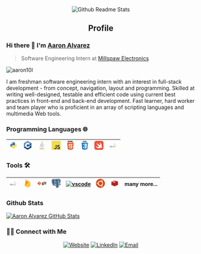 <p align="center">
 <img width="100px" src="https://res.cloudinary.com/anuraghazra/image/upload/v1594908242/logo_ccswme.svg" align="center" alt="Github Readme Stats" />
 <h2 align="center">Profile</h2>
</p>

### Hi there 👋 I'm [Aaron Alvarez](https://aaronalvarez.neocities.com)
> Software Engineering Intern at [Millspaw Electronics](https://millspawelectronics.com)


<img src="https://img.shields.io/badge/profile%20views-1%2C205-blue" alt="aaron10l" />

<div>
 <p>
I am freshman software engineering intern with an interest in full-stack development - from concept, navigation, layout and programming. Skilled at writing well-designed, testable and efficient code using current best practices in front-end and back-end development. Fast learner, hard worker and team player who is proficient in an array of scripting languages and multimedia Web tools.
</p>
</div>

### Programming Languages 🌐

| [<img src="https://raw.githubusercontent.com/github/explore/80688e429a7d4ef2fca1e82350fe8e3517d3494d/topics/python/python.png" alt="python" width="24">](https://www.python.org/) | [<img src="https://raw.githubusercontent.com/github/explore/80688e429a7d4ef2fca1e82350fe8e3517d3494d/topics/cpp/cpp.png" alt="cpp" width="24">](https://cplusplus.com/)  | [<img src="https://raw.githubusercontent.com/github/explore/80688e429a7d4ef2fca1e82350fe8e3517d3494d/topics/java/java.png" alt="java" width="24">](https://www.java.com/en/)  |  [<img src="https://raw.githubusercontent.com/github/explore/80688e429a7d4ef2fca1e82350fe8e3517d3494d/topics/javascript/javascript.png" alt="js" width="24">](https://www.javascript.com/) |  [<img src="https://raw.githubusercontent.com/github/explore/80688e429a7d4ef2fca1e82350fe8e3517d3494d/topics/html/html.png" alt="html" width="24">](https://www.w3schools.com/html/) | [<img src="https://raw.githubusercontent.com/github/explore/80688e429a7d4ef2fca1e82350fe8e3517d3494d/topics/css/css.png" alt="css" width="24">](https://www.mysql.com/)| [<img src="https://raw.githubusercontent.com/github/explore/80688e429a7d4ef2fca1e82350fe8e3517d3494d/topics/swift/swift.png" alt="swift" width="24">](https://developer.apple.com/swift/)| [<img src="https://raw.githubusercontent.com/github/explore/80688e429a7d4ef2fca1e82350fe8e3517d3494d/topics/mysql/mysql.png" alt="swift" width="24">](https://www.mysql.com/)
|---|---|---|---|---|---|---|---|
 
 
### Tools 🛠️

| [<img src="https://raw.githubusercontent.com/github/explore/80688e429a7d4ef2fca1e82350fe8e3517d3494d/topics/mysql/mysql.png" alt="mysql" width="24">](https://www.mysql.com/) |  [<img src="https://raw.githubusercontent.com/github/explore/80688e429a7d4ef2fca1e82350fe8e3517d3494d/topics/firebase/firebase.png" alt="firebase" width="24">](https://firebase.google.com/) | [<img src="https://raw.githubusercontent.com/github/explore/80688e429a7d4ef2fca1e82350fe8e3517d3494d/topics/git/git.png" alt="Git" width="24">](https://git-scm.com/) |  [<img src="https://raw.githubusercontent.com/github/explore/80688e429a7d4ef2fca1e82350fe8e3517d3494d/topics/postgresql/postgresql.png" alt="postgresql" width="24">](https://www.jetbrains.com/phpstorm/) | [<img src="https://upload.wikimedia.org/wikipedia/commons/thumb/2/2d/Visual_Studio_Code_1.18_icon.svg/1200px-Visual_Studio_Code_1.18_icon.svg.png" alt="vscode" width="24">](https://code.visualstudio.com/) | [<img src="https://raw.githubusercontent.com/github/explore/80688e429a7d4ef2fca1e82350fe8e3517d3494d/topics/ubuntu/ubuntu.png" alt="Ubuntu" width="24">](https://ubuntu.com/)  |  [<img src="https://raw.githubusercontent.com/github/explore/80688e429a7d4ef2fca1e82350fe8e3517d3494d/topics/redis/redis.png" alt="Redis" width="24">](https://redis.io/) | many more...
|---|---|---|---|---|---|---|---|

### Github Stats

[![Aaron Alvarez GitHub Stats](https://github-readme-stats.vercel.app/api?username=aaron10l&show_icons=true&count_private=true)](https://github.com/aaron10l)

<!--### Github Repos

###[![ReadMe Card](https://github-readme-stats.vercel.app/api/pin/?username=aaron10l&repo=PackageTemplate&show_owner=true)](https://github.com/aaron10l/PackageTemplate)
[![ReadMe Card](https://github-readme-stats.vercel.app/api/pin/?username=aaron10l&repo=Foods-Ecommerce&show_owner=true)](https://github.com/aaron10l/Foods-Ecommerce)-->

<h3> 🤝🏻 Connect with Me </h3>

<p align="center">
<a href="https://aaronalvarez.neocities.org" target="_blank"><img alt="Website" src="https://img.shields.io/badge/Website-aaronalvarez.neocities.com-blue?style=plastic&logo=google-chrome"></a>
<a href="https://www.linkedin.com/in/aaronalvarez513/" target="_blank"><img alt="LinkedIn" src="https://img.shields.io/badge/LinkedIn-%40aaronalvarez513-blue?style=flat&logo=linkedin"></a>
<a href="mailto:aaronalvarez7394@gmail.com"><img alt="Email" src="https://img.shields.io/badge/Email-aaronalvarez7394%40gmail.com-blue?style=flat&logo=gmail"></a>
</p>
